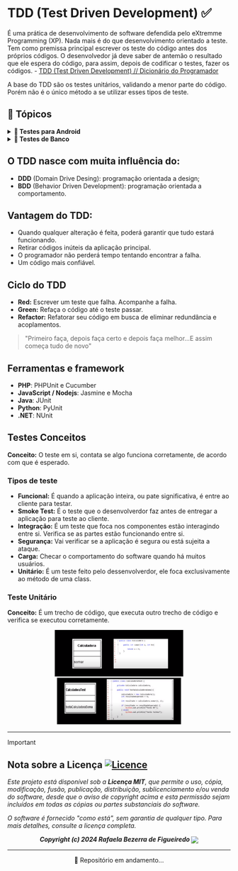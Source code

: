 # TDD (Test Driven Development) ✅
É uma prática de desenvolvimento de software defendida pelo eXtremme Programming (XP). Nada mais é do que desenvolvimento orientado a teste. Tem como premissa principal escrever os teste do código antes dos próprios códigos. O desenvolvedor já deve saber de antemão o resultado que ele espera do código, para assim, depois de codificar o testes, fazer os códigos. - [TDD (Test Driven Development) // Dicionário do Programador][1]

A base do TDD são os testes unitários, validando a menor parte do código. Porém não é o único método a se utilizar esses tipos de teste.

## 🔖 Tópicos

<details>
  <summary><b>🤖&nbsp;Testes para Android</b></summary>

- [Android Studio e os testes](TestesAndroid/AndroidStudioEOsTestes.md)
  - O funcionamento dos teste no Android Studio
- [Espresso](TestesAndroid/Espresso.md)
  - Cria testes concisos, bonitos e confiáveis para a IU do Android

</details>

<details>
  <summary><b>🎲&nbsp;Testes de Banco</b></summary>

- [Regras de segurança de teste de unidade com o Firebase](TestesBanco/TesteRegraSegurançaFirebase.md)
  - As regras de segurança do Firebase protegem os seus dados contra usuários mal-intencionados [...] podemos fazer varios teste de diversos cenarios para que o banco fique cada vez mais seguro

</details>

## O TDD nasce com muita influência do:
- **DDD** (Domain Drive Desing): programação orientada a design;
- **BDD** (Behavior Driven Development): programação orientada a comportamento.

## Vantagem do TDD:
- Quando qualquer alteração é feita, poderá garantir que tudo estará funcionando.
- Retirar códigos inúteis da aplicação principal.
- O programador não perderá tempo tentando encontrar a falha.
- Um código mais confiável.

## Ciclo do TDD
- **Red:** Escrever um teste que falha. Acompanhe a falha.
- **Green:** Refaça o código até o teste passar.
- **Refactor:** Refatorar seu código em busca de eliminar redundância e acoplamentos.
> "Primeiro faça, depois faça certo e depois faça melhor...E assim começa tudo de novo"

## Ferramentas e framework
- **PHP**: PHPUnit e Cucumber
- **JavaScript / Nodejs**: Jasmine e Mocha
- **Java**: JUnit
- **Python**: PyUnit
- **.NET**: NUnit

## Testes Conceitos
**Conceito:** O teste em si, contata se algo funciona corretamente, de acordo com que é esperado.

### Tipos de teste
- **Funcional:** É quando a aplicação inteira, ou pate significativa, é entre ao cliente para testar.
- **Smoke Test:** É o teste que o desenvolverdor faz antes de entregar a aplicação para teste ao cliente.
- **Integração:** É um teste que foca nos componentes estão interagindo entre si. Verifica se as partes estão funcionando entre si.
- **Segurança:** Vai verificar se a aplicação é segura ou está sujeita a ataque.
- **Carga:** Checar o comportamento do software quando há muitos usuários.
- **Unitário:** É um teste feito pelo dessenvolverdor, ele foca exclusivamente ao método de uma class.

### Teste Unitário
**Conceito:** É um trecho de código, que executa outro trecho de código e verifica se executou corretamente.

<p style="text-align:center;">
  <img src="Img/TesteUnitarioConceito1.png" width="290"> <img src="Img/TesteUnitarioConceito2.png" width="280">
</p>

---

> [!IMPORTANT]
>
> ## Nota sobre a Licença [![Licence](https://img.shields.io/github/license/Ileriayo/markdown-badges)](./LICENSE)
>
> *Este projeto está disponível sob a **Licença MIT**, que permite o uso, cópia, modificação, fusão, publicação, distribuição, sublicenciamento e/ou venda do software, desde que o aviso de copyright acima e esta permissão sejam incluídos em todas as cópias ou partes substanciais do software.*
>
> *O software é fornecido "como está", sem garantia de qualquer tipo. Para mais detalhes, consulte a licença completa.*
>
> ***<p align="center">Copyright (c) 2024 Rafaela Bezerra de Figueiredo <a href="https://github.com/RafaelaBF"><img  src="https://img.shields.io/badge/github-%23100000.svg?&style=for-the-badge&logo=github&logoColor=white&link=mailto:https://github.com/RafaelaBF" align="center" width="50"></a></p>***
>

---

<p align="center">🚧 Repositório em andamento...</p>

[1]: https://www.youtube.com/watch?v=bLdEypr2e-8